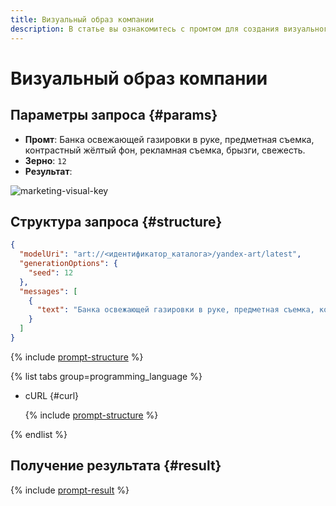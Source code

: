 ```yaml
---
title: Визуальный образ компании
description: В статье вы ознакомитесь с промтом для создания визуального образа компании.
---
```


# Визуальный образ компании

## Параметры запроса {#params}

* **Промт**: Банка освежающей газировки в руке, предметная съемка, контрастный жёлтый фон, рекламная съемка, брызги, свежесть.
* **Зерно**: `12`
* **Результат**:

![marketing-visual-key](../../../_assets/yandexgpt/marketing-visual-key.jpg)

## Структура запроса {#structure}

```json
{
  "modelUri": "art://<идентификатор_каталога>/yandex-art/latest",
  "generationOptions": {
    "seed": 12
  },
  "messages": [
    {
      "text": "Банка освежающей газировки в руке, предметная съемка, контрастный жёлтый фон, рекламная съемка, брызги, свежесть"
    }
  ]
}
```

{% include [prompt-structure](../../../_includes/foundation-models/yandexart/api-parameters.md) %}

{% list tabs group=programming_language %}

- cURL {#curl}

  {% include [prompt-structure](../../../_includes/foundation-models/yandexart/prompt-request.md) %}

{% endlist %}

## Получение результата {#result}

{% include [prompt-result](../../../_includes/foundation-models/yandexart/prompt-result.md) %}
